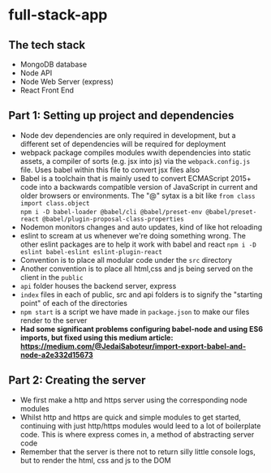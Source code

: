 # full-stack-app 

## The tech stack
* MongoDB database
* Node API 
* Node Web Server (express) 
* React Front End

## Part 1: Setting up project and dependencies
* Node dev dependencies are only required in development, but a different set of dependencies will be required for deployment
* webpack package compiles modules wwith dependencies into static assets, a compiler of sorts (e.g. jsx into js) via the ```webpack.config.js``` file. Uses babel within this file to convert jsx files also
* Babel is a toolchain that is mainly used to convert ECMAScript 2015+ code into a backwards compatible version of JavaScript in current and older browsers or environments. The "@" sytax is a bit like ```from class import class.object```  
```npm i -D babel-loader @babel/cli @babel/preset-env @babel/preset-react @babel/plugin-proposal-class-properties```  
*  Nodemon monitors changes and auto updates, kind of like hot reloading
* eslint to scream at us whenever we're doing something wrong. The other eslint packages are to help it work with babel and react  ```npm i -D eslint babel-eslint eslint-plugin-react```
* Convention is to place all modular code under the ```src``` directory
* Another convention is to place all html,css and js being served on the client in the ```public```
* ```api``` folder houses the backend server, express
* ```index``` files in each of public, src and api folders is to signify the "starting point" of each of the directories
* ```npm start``` is a script we have made in ```package.json``` to make our files render to the server
* __Had some significant problems configuring babel-node and using ES6 imports, but fixed using this medium article:  https://medium.com/@JedaiSaboteur/import-export-babel-and-node-a2e332d15673__ 

## Part 2: Creating the server
* We first make a http and https server using the corresponding node modules
* Whilst http and https are quick and simple modules to get started, continuing with just http/https modules would leed to a lot of boilerplate code. This is where express comes in, a method of abstracting server code
* Remember that the server is there not to return silly little console logs, but to render the html, css and js to the DOM
